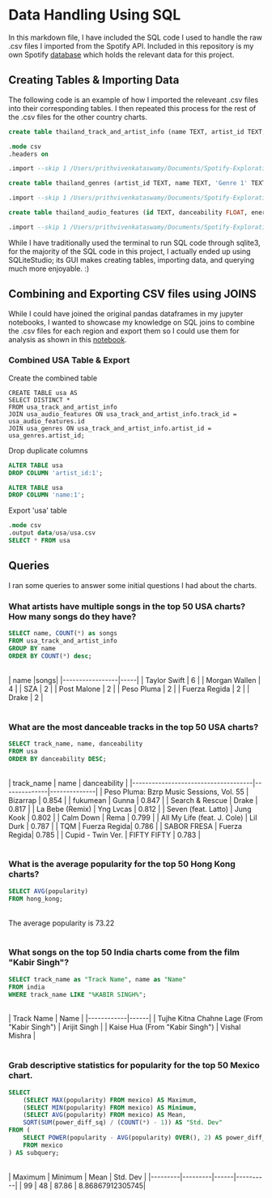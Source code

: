 # Data Handling Using SQL

In this markdown file, I have included the SQL code I used to handle the raw .csv files I imported from the Spotify API. Included in this repository is my own Spotify [database](spotify.db) which holds the relevant data for this project. 



## Creating Tables & Importing Data

The following code is an example of how I imported the releveant .csv files into their corresponding tables. I then repeated this process for the rest of the .csv files for the other country charts.

```SQL
create table thailand_track_and_artist_info (name TEXT, artist_id TEXT, track_id TEXT, track_name TEXT, popularity INTEGER);

.mode csv
.headers on

.import --skip 1 /Users/prithvivenkataswamy/Documents/Spotify-Exploration/data/thailand/top_songs_thailand_track_and_artist_info.csv thailand_track_and_artist_info
```

```SQL
create table thailand_genres (artist_id TEXT, name TEXT, 'Genre 1' TEXT, 'Genre 2' TEXT, 'Genre 3' TEXT, 'Genre 4' TEXT, 'Genre 5' TEXT, 'Genre 6' TEXT);

.import --skip 1 /Users/prithvivenkataswamy/Documents/Spotify-Exploration/data/thailand/top_songs_thailand_genres.csv thailand_genres
```

```SQL
create table thailand_audio_features (id TEXT, danceability FLOAT, energy FLOAT, key INTEGER, loudness FLOAT, mode INTEGER, speechiness FLOAT, acousticness FLOAT, instrumentalness FLOAT, liveness FLOAT, valence FLOAT, tempo FLOAT,duration_ms INTEGER,time_signature INTEGER);

.import --skip 1 /Users/prithvivenkataswamy/Documents/Spotify-Exploration/data/thailand/top_songs_thailand_audio_features.csv thailand_audio_features
```

While I have traditionally used the terminal to run SQL code through sqlite3, for the majority of the SQL code in this project, I actually ended up using SQLiteStudio; its GUI makes creating tables, importing data, and querying much more enjoyable. :)



## Combining and Exporting CSV files using JOINS

While I could have joined the original pandas dataframes in my jupyter notebooks, I wanted to showcase my knowledge on SQL joins to combine the .csv files for each region and export them so I could use them for analysis as shown in this [notebook](Analysis.ipynb).

### Combined USA Table & Export

Create the combined table

```
CREATE TABLE usa AS
SELECT DISTINCT *
FROM usa_track_and_artist_info
JOIN usa_audio_features ON usa_track_and_artist_info.track_id = usa_audio_features.id
JOIN usa_genres ON usa_track_and_artist_info.artist_id = usa_genres.artist_id;
```

Drop duplicate columns

```SQL
ALTER TABLE usa
DROP COLUMN 'artist_id:1';

ALTER TABLE usa
DROP COLUMN 'name:1';
```

Export 'usa' table

```SQL
.mode csv
.output data/usa/usa.csv
SELECT * FROM usa
```


## Queries

I ran some queries to answer some initial questions I had about the charts.

### What artists have multiple songs in the top 50 USA charts? How many songs do they have?

```SQL
SELECT name, COUNT(*) as songs
FROM usa_track_and_artist_info 
GROUP BY name
ORDER BY COUNT(*) desc;
```
<br>
| name            |songs|
|-----------------|-----|
| Taylor Swift    |  6  |
| Morgan Wallen   |  4  |
| SZA             |  2  |
| Post Malone	  |  2  | 
| Peso Pluma	  |  2  |
| Fuerza Regida	  |  2  |  
| Drake	          |  2  |
<br>
<br>

### What are the most danceable tracks in the top 50 USA charts?

```SQL
SELECT track_name, name, danceability
FROM usa
ORDER BY danceability DESC;
```
<br>
| track_name                          | name         | danceability |
|-------------------------------------|--------------|--------------|
| Peso Pluma: Bzrp Music Sessions, Vol. 55   | Bizarrap     | 0.854 |
| fukumean                           | Gunna        | 0.847        |
| Search & Rescue                    | Drake        | 0.817        |
| La Bebe (Remix)                    | Yng Lvcas    | 0.812        |
| Seven (feat. Latto)                | Jung Kook    | 0.802        |
| Calm Down                          | Rema         | 0.799        |
| All My Life (feat. J. Cole)        | Lil Durk     | 0.787        |
| TQM                                 | Fuerza Regida| 0.786        |
| SABOR FRESA                        | Fuerza Regida| 0.785        |
| Cupid - Twin Ver.                  | FIFTY FIFTY  | 0.783        |
<br>
<br>

### What is the average popularity for the top 50 Hong Kong charts?

```SQL
SELECT AVG(popularity)
FROM hong_kong;
```
<br>
The average popularity is 73.22
<br>
<br>

### What songs on the top 50 India charts come from the film "Kabir Singh"?

```SQL
SELECT track_name as "Track Name", name as "Name"
FROM india
WHERE track_name LIKE "%KABIR SINGH%";
```
<br>
| Track Name | Name |
|------------|------|
| Tujhe Kitna Chahne Lage (From "Kabir Singh") | Arijit Singh |
| Kaise Hua (From "Kabir Singh") | Vishal Mishra |
<br>
<br>

### Grab descriptive statistics for popularity for the top 50 Mexico chart.

```SQL
SELECT
    (SELECT MAX(popularity) FROM mexico) AS Maximum,
    (SELECT MIN(popularity) FROM mexico) AS Minimum,
    (SELECT AVG(popularity) FROM mexico) AS Mean,
    SQRT(SUM(power_diff_sq) / (COUNT(*) - 1)) AS "Std. Dev"
FROM (
    SELECT POWER(popularity - AVG(popularity) OVER(), 2) AS power_diff_sq
    FROM mexico
) AS subquery;
```
<br>
| Maximum | Minimum | Mean | Std. Dev |
|---------|---------|------|----------|
| 99 | 48	| 87.86	| 8.86867912305745|
<br>
<br>
